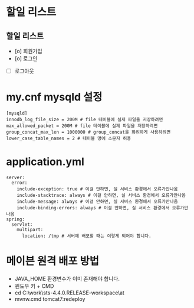 # 할일 리스트

## 할일 리스트

- [o] 회원가입
- [o] 로그인
- [ ] 로그아웃

# my.cnf mysqld 설정

```
[mysqld]
innodb_log_file_size = 200M # file 테이블에 실제 파일을 저장하려면
max_allowed_packet = 200M # file 테이블에 실제 파일을 저장하려면
group_concat_max_len = 1000000 # group_concat을 화려하게 사용하려면
lower_case_table_names = 2 # 테이블 명에 소문자 허용
```

# application.yml

```
server:
  error:
    include-exception: true # 이걸 안하면, 실 서비스 환경에서 오류가안나옴
    include-stacktrace: always # 이걸 안하면, 실 서비스 환경에서 오류가안나옴
    include-message: always # 이걸 안하면, 실 서비스 환경에서 오류가안나옴
    include-binding-errors: always # 이걸 안하면, 실 서비스 환경에서 오류가안나옴
spring:
  servlet:
    multipart:
      location: /tmp # 서버에 배포할 때는 이렇게 되어야 합니다.
```

# 메이븐 원격 배포 방법

- JAVA_HOME 환경변수가 이미 존재해야 합니다.
- 윈도우 키 + CMD
- cd C:\work\sts-4.4.0.RELEASE-workspace\at
- mvnw.cmd tomcat7:redeploy
